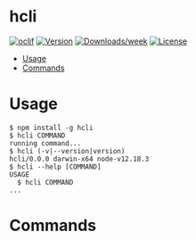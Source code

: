 hcli
====



[![oclif](https://img.shields.io/badge/cli-oclif-brightgreen.svg)](https://oclif.io)
[![Version](https://img.shields.io/npm/v/hcli.svg)](https://npmjs.org/package/hcli)
[![Downloads/week](https://img.shields.io/npm/dw/hcli.svg)](https://npmjs.org/package/hcli)
[![License](https://img.shields.io/npm/l/hcli.svg)](https://github.com/hzeyuan/hcli/blob/master/package.json)

<!-- toc -->
* [Usage](#usage)
* [Commands](#commands)
<!-- tocstop -->
# Usage
<!-- usage -->
```sh-session
$ npm install -g hcli
$ hcli COMMAND
running command...
$ hcli (-v|--version|version)
hcli/0.0.0 darwin-x64 node-v12.18.3
$ hcli --help [COMMAND]
USAGE
  $ hcli COMMAND
...
```
<!-- usagestop -->
# Commands
<!-- commands -->

<!-- commandsstop -->
